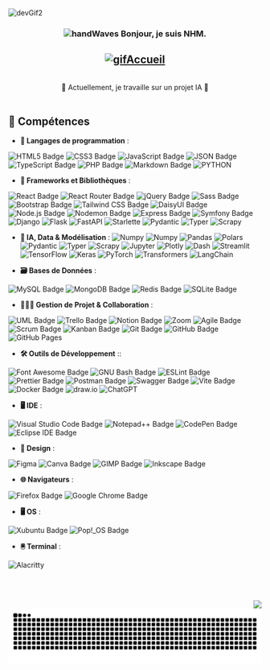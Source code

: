 <img src="https://cdn.dribbble.com/users/1233499/screenshots/3850691/web-development.gif" alt="devGif2" align="center" width="1000" height="640" loading="eager">

<h3 align="center">
  <img src="https://media.giphy.com/media/hvRJCLFzcasrR4ia7z/giphy.gif" width="28" alt="handWaves"> 
  Bonjour, je suis NHM.
</h3>

<h2 align="center">
  <a href="https://git.io/typing-svg">
    <img src="https://readme-typing-svg.herokuapp.com?font=Fira+Code&duration=3000&pause=1000&center=true&vCenter=true&multiline=true&random=false&width=800&height=100&lines=Bienvenue+sur+mon+profil+GitHub+!;" alt="gifAccueil">
  </a>
</h2>
<br/>
<div align="center">🔭 Actuellement, je travaille sur un projet IA 🌱</div> 
<br/>


## 🔧 Compétences


- **💬 Langages de programmation** :

![HTML5 Badge](https://img.shields.io/badge/HTML5-E34F26?logo=html5&logoColor=fff&style=for-the-badge) ![CSS3 Badge](https://img.shields.io/badge/CSS3-1572B6?logo=css3&logoColor=fff&style=for-the-badge) ![JavaScript Badge](https://img.shields.io/badge/JavaScript-F7DF1E?logo=javascript&logoColor=000&style=for-the-badge) ![JSON Badge](https://img.shields.io/badge/JSON-000?logo=json&logoColor=fff&style=for-the-badge) ![TypeScript Badge](https://img.shields.io/badge/TypeScript-3178C6?logo=typescript&logoColor=fff&style=for-the-badge) ![PHP Badge](https://img.shields.io/badge/PHP-777BB4?logo=php&logoColor=fff&style=for-the-badge) ![Markdown Badge](https://img.shields.io/badge/Markdown-000?logo=markdown&logoColor=fff&style=for-the-badge) ![PYTHON](https://img.shields.io/badge/python-3670A0?style=for-the-badge&logo=python&logoColor=ffdd54)


- **🧩 Frameworks et Bibliothèques** :

![React Badge](https://img.shields.io/badge/React-61DAFB?logo=react&logoColor=000&style=for-the-badge) ![React Router Badge](https://img.shields.io/badge/React%20Router-CA4245?logo=reactrouter&logoColor=fff&style=for-the-badge) ![jQuery Badge](https://img.shields.io/badge/jQuery-0769AD?logo=jquery&logoColor=fff&style=for-the-badge) ![Sass Badge](https://img.shields.io/badge/Sass-C69?logo=sass&logoColor=fff&style=for-the-badge) ![Bootstrap Badge](https://img.shields.io/badge/Bootstrap-7952B3?logo=bootstrap&logoColor=fff&style=for-the-badge) ![Tailwind CSS Badge](https://img.shields.io/badge/Tailwind%20CSS-06B6D4?logo=tailwindcss&logoColor=fff&style=for-the-badge) ![DaisyUI Badge](https://img.shields.io/badge/DaisyUI-1AD1A5?logo=daisyui&logoColor=fff&style=for-the-badge) ![Node.js Badge](https://img.shields.io/badge/Node.js-5FA04E?logo=nodedotjs&logoColor=fff&style=for-the-badge) ![Nodemon Badge](https://img.shields.io/badge/Nodemon-76D04B?logo=nodemon&logoColor=fff&style=for-the-badge) ![Express Badge](https://img.shields.io/badge/Express-000?logo=express&logoColor=fff&style=for-the-badge) ![Symfony Badge](https://img.shields.io/badge/Symfony-000?logo=symfony&logoColor=fff&style=for-the-badge) ![Django](https://img.shields.io/badge/Django-092E20?logo=django&logoColor=white&style=for-the-badge) ![Flask](https://img.shields.io/badge/Flask-000000?logo=flask&logoColor=white&style=for-the-badge) ![FastAPI](https://img.shields.io/badge/FastAPI-009688?logo=fastapi&logoColor=white&style=for-the-badge) ![Starlette](https://img.shields.io/badge/Starlette-20232A?style=for-the-badge&logo=python&logoColor=white) ![Pydantic](https://img.shields.io/badge/Pydantic-0984e3?style=for-the-badge&logo=python&logoColor=white) ![Typer](https://img.shields.io/badge/Typer-2f3542?style=for-the-badge&logo=python&logoColor=white) ![Scrapy](https://img.shields.io/badge/Scrapy-9e1c25?style=for-the-badge&logo=scrapy&logoColor=white)


- **🧠 IA, Data & Modélisation** :
![Numpy](https://img.shields.io/badge/-Anaconda-44A833?style=for-the-badgelogo=anaconda&logoColor=white) ![Numpy](https://img.shields.io/badge/-Numpy-013243?style=for-the-badge&logo=numpy&logoColor=white) ![Pandas](https://img.shields.io/badge/-Pandas-150458?style=for-the-badge&logo=pandas&logoColor=white) ![Polars](https://img.shields.io/badge/-Polars-0A2540?style=for-the-badge&logo=polars&logoColor=white) ![Pydantic](https://img.shields.io/badge/-Pydantic-0984e3?style=for-the-badge&logo=python&logoColor=white) ![Typer](https://img.shields.io/badge/-Typer-2f3542?style=for-the-badge&logo=python&logoColor=white) ![Scrapy](https://img.shields.io/badge/-Scrapy-9e1c25?style=for-the-badge&logo=scrapy&logoColor=white) ![Jupyter](https://img.shields.io/badge/-Jupyter-F37626?style=for-the-badge&logo=jupyter&logoColor=white) ![Plotly](https://img.shields.io/badge/-Plotly-3F4F75?style=for-the-badge&logo=plotly&logoColor=white) ![Dash](https://img.shields.io/badge/-Dash-000000?style=for-the-badge&logo=plotly&logoColor=white) ![Streamlit](https://img.shields.io/badge/-Streamlit-FF4B4B?style=for-the-badge&logo=streamlit&logoColor=white) ![TensorFlow](https://img.shields.io/badge/-TensorFlow-FF6F00?style=for-the-badge&logo=tensorflow&logoColor=white) ![Keras](https://img.shields.io/badge/-Keras-D00000?style=for-the-badge&logo=keras&logoColor=white) ![PyTorch](https://img.shields.io/badge/-PyTorch-EE4C2C?style=for-the-badge&logo=pytorch&logoColor=white) ![Transformers](https://img.shields.io/badge/-Transformers-FFCC00?style=for-the-badge&logo=huggingface&logoColor=black) ![LangChain](https://img.shields.io/badge/-LangChain-2E7D32?style=for-the-badge&logo=python&logoColor=white)


- **🗃️ Bases de Données** :

![MySQL Badge](https://img.shields.io/badge/MySQL-4479A1?logo=mysql&logoColor=fff&style=for-the-badge) ![MongoDB Badge](https://img.shields.io/badge/MongoDB-47A248?logo=mongodb&logoColor=fff&style=for-the-badge) ![Redis Badge](https://img.shields.io/badge/Redis-FF4438?logo=redis&logoColor=fff&style=for-the-badge) ![SQLite Badge](https://img.shields.io/badge/SQLite-003B57?logo=sqlite&logoColor=fff&style=for-the-badge)


- **🧑‍🤝‍🧑 Gestion de Projet & Collaboration** :

![UML Badge](https://img.shields.io/badge/UML-FABD14?logo=uml&logoColor=000&style=for-the-badge) ![Trello Badge](https://img.shields.io/badge/Trello-0052CC?logo=trello&logoColor=fff&style=for-the-badge) ![Notion Badge](https://img.shields.io/badge/Notion-000?logo=notion&logoColor=fff&style=for-the-badge) ![Zoom](https://img.shields.io/badge/Zoom-2D8CFF?logo=zoom&style=for-the-badge) ![Agile Badge](https://img.shields.io/badge/Agile-5C2D91?logo=agile&logoColor=white0&style=for-the-badge) ![Scrum Badge](https://img.shields.io/badge/Scrum-47A248?logo=scrum&logoColor=white0&style=for-the-badge) ![Kanban Badge](https://img.shields.io/badge/Kanban-F44B21?logo=kanban&logoColor=white0&style=for-the-badge) ![Git Badge](https://img.shields.io/badge/Git-F05032?logo=git&logoColor=fff&style=for-the-badge) ![GitHub Badge](https://img.shields.io/badge/GitHub-181717?logo=github&logoColor=fff&style=for-the-badge) ![GitHub Pages](https://img.shields.io/badge/GitHub%20Pages-121013?logo=github&logoColor=white&style=for-the-badge)



- **🛠️ Outils de Développement** ::

![Font Awesome Badge](https://img.shields.io/badge/Font%20Awesome-538DD7?logo=fontawesome&logoColor=fff&style=for-the-badge) ![GNU Bash Badge](https://img.shields.io/badge/GNU%20Bash-4EAA25?logo=gnubash&logoColor=fff&style=for-the-badge) ![ESLint Badge](https://img.shields.io/badge/ESLint-4B32C3?logo=eslint&logoColor=fff&style=for-the-badge) ![Prettier Badge](https://img.shields.io/badge/Prettier-F7B93E?logo=prettier&logoColor=fff&style=for-the-badge) ![Postman Badge](https://img.shields.io/badge/Postman-FF6C37?logo=postman&logoColor=fff&style=for-the-badge) ![Swagger Badge](https://img.shields.io/badge/Swagger-85EA2D?logo=swagger&logoColor=000&style=for-the-badge) ![Vite Badge](https://img.shields.io/badge/Vite-646CFF?logo=vite&logoColor=fff&style=for-the-badge) ![Docker Badge](https://img.shields.io/badge/Docker-2496ED?logo=docker&logoColor=fff&style=for-the-badge) ![draw.io](https://img.shields.io/badge/draw.io-4A90E2?logo=draw.io&style=for-the-badge) ![ChatGPT](https://img.shields.io/badge/ChatGPT-74aa9c?logo=openai&style=for-the-badge)


- **🖥️ IDE** :

![Visual Studio Code Badge](https://img.shields.io/badge/Visual%20Studio%20Code-5C2D91?logo=visualstudiocode&logoColor=white0&style=for-the-badge) ![Notepad++ Badge](https://img.shields.io/badge/Notepad%2B%2B-90E59A?logo=notepadplusplus&logoColor=000&style=for-the-badge) ![CodePen Badge](https://img.shields.io/badge/CodePen-000?logo=codepen&logoColor=fff&style=for-the-badge) ![Eclipse IDE Badge](https://img.shields.io/badge/Eclipse%20IDE-2C2255?style=for-the-badge&logo=eclipseide&logoColor=white)


- **🎨 Design** :

![Figma](https://img.shields.io/badge/Figma-F24E1E?logo=figma&logoColor=white&style=for-the-badge) ![Canva Badge](https://img.shields.io/badge/Canva-00C4CC?logo=canva&logoColor=fff&style=for-the-badge) ![GIMP Badge](https://img.shields.io/badge/GIMP-5C5543?logo=gimp&logoColor=fff&style=for-the-badge) ![Inkscape Badge](https://img.shields.io/badge/Inkscape-000?logo=inkscape&logoColor=fff&style=for-the-badge)


- **🌐 Navigateurs** :

![Firefox Badge](https://img.shields.io/badge/Firefox-FF7139?logo=firefox&logoColor=fff&style=for-the-badge) ![Google Chrome Badge](https://img.shields.io/badge/Google%20Chrome-4285F4?logo=googlechrome&logoColor=fff&style=for-the-badge)


- **🖥️ OS** :

![Xubuntu Badge](https://img.shields.io/badge/Xubuntu-04A?logo=xubuntu&logoColor=fff&style=for-the-badge) ![Pop!_OS Badge](https://img.shields.io/badge/Pop!__OS-48B9C7?logo=popos&logoColor=fff&style=for-the-badge)


- **🖲️ Terminal** :

![Alacritty](https://img.shields.io/badge/Alacritty-F46D01?logo=alacritty&logoColor=fff&style=for-the-badge)


<br/><br/>

<img src="https://img.shields.io/badge/Made%20with-Markdown-1f425f.svg" align="right">

![Snake animation](https://github.com/nhmdev03/nhmdev03/blob/output/github-contribution-grid-snake.svg)
